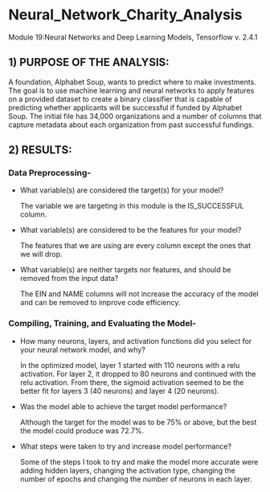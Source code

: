 # Neural_Network_Charity_Analysis
Module 19:Neural Networks and Deep Learning Models, Tensorflow v. 2.4.1

## 1) PURPOSE OF THE ANALYSIS:
A foundation, Alphabet Soup, wants to predict where to make investments. The goal is to use machine learning and neural networks to apply features on a provided dataset to create a binary classifier that is capable of predicting whether applicants will be successful if funded by Alphabet Soup. The initial file has 34,000 organizations and a number of columns that capture metadata about each organization from past successful fundings.

## 2) RESULTS:
### Data Preprocessing-

  * What variable(s) are considered the target(s) for your model?
  
    The variable we are targeting in this module is the IS_SUCCESSFUL column.

  * What variable(s) are considered to be the features for your model?
    
    The features that we are using are every column except the ones that we will drop.

  * What variable(s) are neither targets nor features, and should be removed from the input data?
    
    The EIN and NAME columns will not increase the accuracy of the model and can be removed to improve code efficiency.
    
### Compiling, Training, and Evaluating the Model-

  * How many neurons, layers, and activation functions did you select for your neural network model, and why?
  
    In the optimized model, layer 1 started with 110 neurons with a relu activation. For layer 2, it dropped to 80 neurons and continued with the relu activation.       From there, the sigmoid activation seemed to be the better fit for layers 3 (40 neurons) and layer 4 (20 neurons).

  * Was the model able to achieve the target model performance?

    Although the target for the model was to be 75% or above, but the best the model could produce was 72.7%.
    
  * What steps were taken to try and increase model performance?

    Some of the steps I took to try and make the model more accurate were adding hidden layers, changing the activation type, changing the number of epochs and         changing the number of neurons in each layer.
